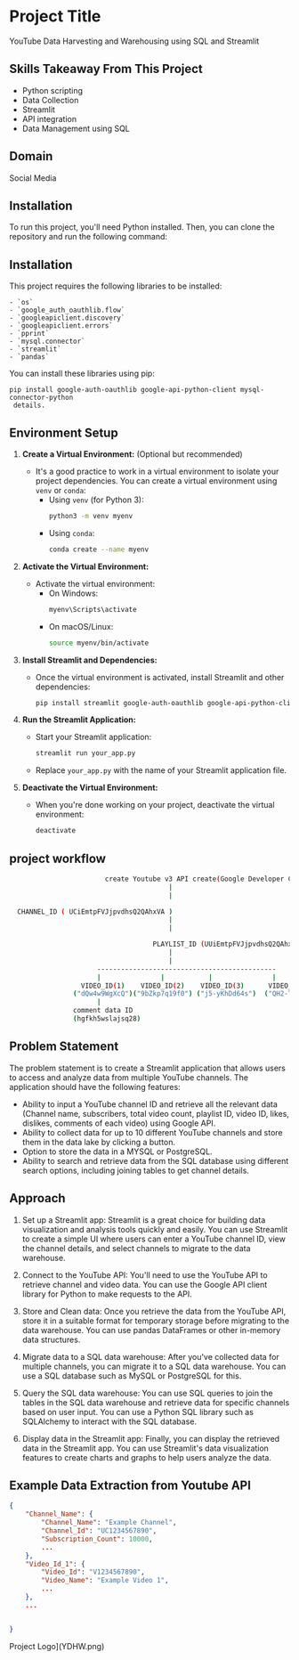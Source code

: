 # Project Title

YouTube Data Harvesting and Warehousing using SQL and Streamlit

## Skills Takeaway From This Project

- Python scripting
- Data Collection
- Streamlit
- API integration
- Data Management using SQL

## Domain

Social Media


## Installation

To run this project, you'll need Python installed. Then, you can clone the repository and run the following command:


## Installation

This project requires the following libraries to be installed:
```
- `os`
- `google_auth_oauthlib.flow`
- `googleapiclient.discovery`
- `googleapiclient.errors`
- `pprint`
- `mysql.connector`
- `streamlit`
- `pandas`
```
You can install these libraries using pip:

```
pip install google-auth-oauthlib google-api-python-client mysql-connector-python
 details.
```
## Environment Setup

1. **Create a Virtual Environment:** (Optional but recommended)
   - It's a good practice to work in a virtual environment to isolate your project dependencies. You can create a virtual environment using `venv` or `conda`:
     - Using `venv` (for Python 3):
       ```sh
       python3 -m venv myenv
       ```
     - Using `conda`:
       ```sh
       conda create --name myenv
       ```

2. **Activate the Virtual Environment:**
   - Activate the virtual environment:
     - On Windows:
       ```sh
       myenv\Scripts\activate
       ```
     - On macOS/Linux:
       ```sh
       source myenv/bin/activate
       ```

3. **Install Streamlit and Dependencies:**
   - Once the virtual environment is activated, install Streamlit and other dependencies:
     ```sh
     pip install streamlit google-auth-oauthlib google-api-python-client mysql-connector-python
     ```

4. **Run the Streamlit Application:**
   - Start your Streamlit application:
     ```sh
     streamlit run your_app.py
     ```
   - Replace `your_app.py` with the name of your Streamlit application file.

5. **Deactivate the Virtual Environment:**
   - When you're done working on your project, deactivate the virtual environment:
     ```sh
     deactivate
     ```


## project workflow
```sh
                        create Youtube v3 API create(Google Developer Console)
                                        |
                                        |

  CHANNEL_ID ( UCiEmtpFVJjpvdhsQ2QAhxVA )
                                        |
                                        |

                                    PLAYLIST_ID (UUiEmtpFVJjpvdhsQ2QAhxVA)
                                        |
                                        |
                      ---------------------------------------------
                      |               |           |               |
                  VIDEO_ID(1)    VIDEO_ID(2)    VIDEO_ID(3)      VIDEO_ID(4)
                ("dQw4w9WgXcQ")("9bZkp7q19f0") ("j5-yKhDd64s")  ("QH2-TGUlwu4")
                      |
                comment data ID
                (hgfkh5wslajsq28) 
```

## Problem Statement

The problem statement is to create a Streamlit application that allows users to access and analyze data from multiple YouTube channels. The application should have the following features:

- Ability to input a YouTube channel ID and retrieve all the relevant data (Channel name, subscribers, total video count, playlist ID, video ID, likes, dislikes, comments of each video) using Google API.
- Ability to collect data for up to 10 different YouTube channels and store them in the data lake by clicking a button.
- Option to store the data in a MYSQL or PostgreSQL.
- Ability to search and retrieve data from the SQL database using different search options, including joining tables to get channel details.

## Approach

1. Set up a Streamlit app: Streamlit is a great choice for building data visualization and analysis tools quickly and easily. You can use Streamlit to create a simple UI where users can enter a YouTube channel ID, view the channel details, and select channels to migrate to the data warehouse.

2. Connect to the YouTube API: You'll need to use the YouTube API to retrieve channel and video data. You can use the Google API client library for Python to make requests to the API.

3. Store and Clean data: Once you retrieve the data from the YouTube API, store it in a suitable format for temporary storage before migrating to the data warehouse. You can use pandas DataFrames or other in-memory data structures.

4. Migrate data to a SQL data warehouse: After you've collected data for multiple channels, you can migrate it to a SQL data warehouse. You can use a SQL database such as MySQL or PostgreSQL for this.

5. Query the SQL data warehouse: You can use SQL queries to join the tables in the SQL data warehouse and retrieve data for specific channels based on user input. You can use a Python SQL library such as SQLAlchemy to interact with the SQL database.

6. Display data in the Streamlit app: Finally, you can display the retrieved data in the Streamlit app. You can use Streamlit's data visualization features to create charts and graphs to help users analyze the data.

## Example Data Extraction from Youtube API

```json
{
    "Channel_Name": {
        "Channel_Name": "Example Channel",
        "Channel_Id": "UC1234567890",
        "Subscription_Count": 10000,
        ...
    },
    "Video_Id_1": {
        "Video_Id": "V1234567890",
        "Video_Name": "Example Video 1",
        ...
    },
    ...


}

```


Project Logo](YDHW.png)




